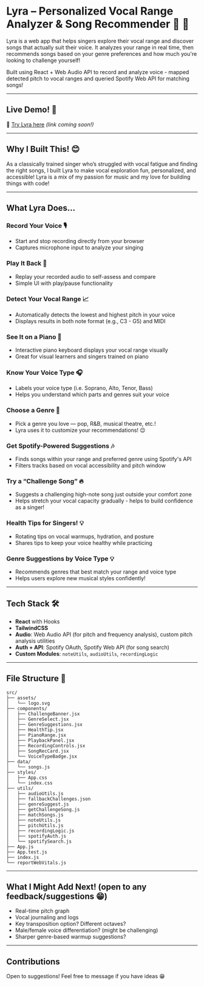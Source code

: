 # Lyra – Personalized Vocal Range Analyzer & Song Recommender 🎤 🎵

Lyra is a web app that helps singers explore their vocal range and discover songs that actually suit their voice. It analyzes your range in real time, then recommends songs based on your genre preferences and how much you're looking to challenge yourself!

Built using React + Web Audio API to record and analyze voice - mapped detected pitch to vocal ranges and queried Spotify Web API for matching songs!

---

## Live Demo! 🚀 

🔗 [Try Lyra here](#) *(link coming soon!)*

---

## Why I Built This! 😊

As a classically trained singer who’s struggled with vocal fatigue and finding the right songs, I built Lyra to make vocal exploration fun, personalized, and accessible! Lyra is a mix of my passion for music and my love for building things with code!

---

## What Lyra Does...

### Record Your Voice 🎙
- Start and stop recording directly from your browser
- Captures microphone input to analyze your singing

### Play It Back 🔁 
- Replay your recorded audio to self-assess and compare
- Simple UI with play/pause functionality

### Detect Your Vocal Range 📈 
- Automatically detects the lowest and highest pitch in your voice
- Displays results in both note format (e.g., C3 - G5) and MIDI

### See It on a Piano 🎹
- Interactive piano keyboard displays your vocal range visually
- Great for visual learners and singers trained on piano

### Know Your Voice Type 🎧
- Labels your voice type (i.e. Soprano, Alto, Tenor, Bass)
- Helps you understand which parts and genres suit your voice

### Choose a Genre 🎼  
- Pick a genre you love — pop, R&B, musical theatre, etc.! 
- Lyra uses it to customize your recommendations! 😉

### Get Spotify-Powered Suggestions 🎶
- Finds songs within your range and preferred genre using Spotify's API
- Filters tracks based on vocal accessibility and pitch window

### Try a “Challenge Song” 🔥
- Suggests a challenging high-note song just outside your comfort zone
- Helps stretch your vocal capacity gradually - helps to build confidence as a singer!

### Health Tips for Singers! 💡
- Rotating tips on vocal warmups, hydration, and posture
- Shares tips to keep your voice healthy while practicing

### Genre Suggestions by Voice Type 💡
- Recommends genres that best match your range and voice type
- Helps users explore new musical styles confidently!

---

## Tech Stack 🛠️ 

- **React** with Hooks  
- **TailwindCSS**  
- **Audio**: Web Audio API (for pitch and frequency analysis), custom pitch analysis utilities
- **Auth + API**: Spotify OAuth, Spotify Web API (for song search)
- **Custom Modules**: `noteUtils`, `audioUtils`, `recordingLogic`

---

## File Structure 📁 

```
src/
├── assets/
│   └── logo.svg
├── components/
│   ├── ChallengeBanner.jsx
│   ├── GenreSelect.jsx
│   ├── GenreSuggestions.jsx
│   ├── HealthTip.jsx
│   ├── PianoRange.jsx
│   ├── PlaybackPanel.jsx
│   ├── RecordingControls.jsx
│   ├── SongRecCard.jsx
│   └── VoiceTypeBadge.jsx
├── data/
│   └── songs.js
├── styles/
│   ├── App.css
│   └── index.css
├── utils/
│   ├── audioUtils.js
│   ├── fallbackChallenges.json
│   ├── genreSuggest.js
│   ├── getChallengeSong.js
│   ├── matchSongs.js
│   ├── noteUtils.js
│   ├── pitchUtils.js
│   ├── recordingLogic.js
│   ├── spotifyAuth.js
│   └── spotifySearch.js
├── App.js
├── App.test.js
├── index.js
└── reportWebVitals.js
```

---

## What I Might Add Next! (open to any feedback/suggestions 😁)

- Real-time pitch graph
- Vocal journaling and logs
- Key transposition option? Different octaves? 
- Male/female voice differentiation? (might be challenging)
- Sharper genre-based warmup suggestions?

---

## Contributions

Open to suggestions! Feel free to message if you have ideas 😁
